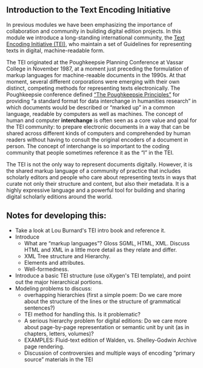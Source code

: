 ## Introduction to the Text Encoding Initiative 

In previous modules we have been emphasizing the importance of collaboration and community in building digital edition projects. In this module we introduce a long-standing international community, the [Text Encoding Initiative (TEI)](https://tei-c.org/), who maintain a set of Guidelines for representing texts in digital, machine-readable form. 

The TEI originated at the Poughkeepsie Planning Conference at Vassar College in November 1987, at a moment just preceding the formulation of markup languages for machine-reaable documents in the 1990s. At that moment, several different corporations were emerging with their own distinct, competing methods for representing texts electronically. The Poughkeepsie conference defined [“The Poughkeepsie Principles”](https://tei-c.org/Vault/ED/edp01.htm) for providing “a standard format for data interchange in humanities research” in which documents would be described or “marked up” in a common language, readable by computers as well as machines. The concept of human and computer **interchange** is often seen as a core value and goal for the TEI community: to prepare electronic documents in a way that can be shared across different kinds of computers and comprehended by human readers without having to consult the original encoders of a document in person. The concept of interchange is so important to the coding community that people sometimes reference it as the “I” in the TEI.  

The TEI is not the only way to represent documents digitally. However, it is the shared markup language of a community of practice that includes scholarly editors and people who care about representing texts in ways that curate not only their structure and content, but also their metadata. It is a highly expressive language and a powerful tool for building and sharing digital scholarly editions around the world.

## Notes for developing this: 
* Take a look at Lou Burnard's TEI intro book and reference it.
* Introduce 
     * What are “markup languages”? Gloss SGML, HTML, XML. Discuss HTML and XML in a little more detail as they relate and differ. 
     * XML Tree structure and Hierarchy. 
     * Elements and attributes. 
     * Well-formedness. 
* Introduce a basic TEI structure (use oXygen's TEI template), and point out the major hierarchical portions. 
* Modeling problems to discuss:
    * overhapping hierarchies (first a simple poem: Do we care more about the structure of the lines or the structure of grammatical sentences?)
    * TEI method for handling this. Is it problematic?
    * A serious hierarchy problem for digital editions: Do we care more about page-by-page representation or semantic unit by unit (as in chapters, letters, volumes)? 
    * EXAMPLES: Fluid-text edition of Walden, vs. Shelley-Godwin Archive page rendering.
    * Discussion of controversies and multiple ways of encoding “primary source” materials in the TEI 




